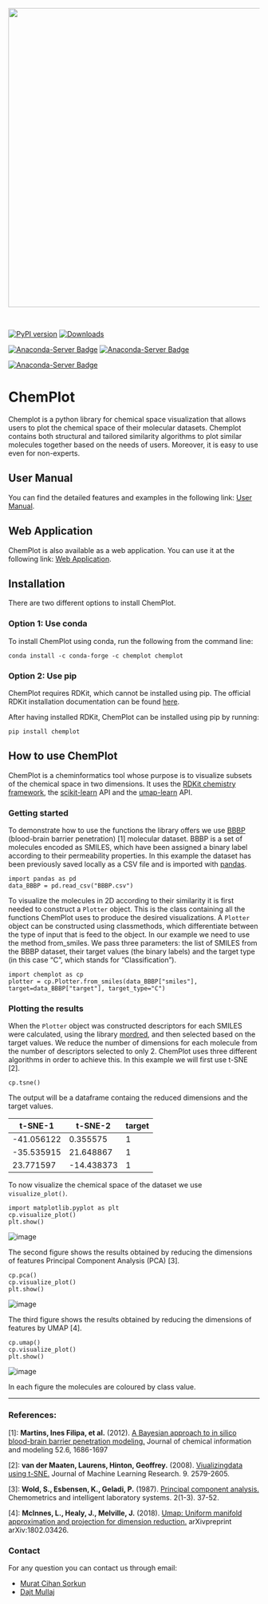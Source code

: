 <p align="center">
  <img width="600" src="https://raw.githubusercontent.com/mcsorkun/ChemPlot/main/docs/logo_chemplot.png">
</p>
<br />

[![PyPI version](https://badge.fury.io/py/chemplot.svg)](https://badge.fury.io/py/chemplot)  [![Downloads](https://pepy.tech/badge/chemplot/month)](https://pepy.tech/project/chemplot)

[![Anaconda-Server Badge](https://anaconda.org/chemplot/chemplot/badges/version.svg)](https://anaconda.org/chemplot/chemplot) [![Anaconda-Server Badge](https://anaconda.org/chemplot/chemplot/badges/downloads.svg)](https://anaconda.org/chemplot/chemplot)

[![Anaconda-Server Badge](https://anaconda.org/chemplot/chemplot/badges/license.svg)](https://anaconda.org/chemplot/chemplot)

# ChemPlot

Chemplot is a python library for chemical space visualization that allows users to plot the chemical space of their molecular datasets. Chemplot contains both structural and tailored similarity algorithms to plot similar molecules together based on the needs of users. Moreover, it is easy to use even for non-experts.

## User Manual

You can find the detailed features and examples in the following link: [User Manual](https://chemplot.readthedocs.io/en/latest/).

## Web Application

ChemPlot is also available as a web application. You can use it at the following link: [Web Application](https://share.streamlit.io/mcsorkun/chemplot-web/main/web_app_chemplot.py).

## Installation

There are two different options to install ChemPlot.

### Option 1: Use conda

To install ChemPlot using conda, run the following from the command line:

    conda install -c conda-forge -c chemplot chemplot

### Option 2: Use pip

ChemPlot requires RDKit, which cannot be installed using pip. The
official RDKit installation documentation can be found
[here](http://www.rdkit.org/docs/Install.html).

After having installed RDKit, ChemPlot can be installed using pip by
running:

    pip install chemplot
    
## How to use ChemPlot

ChemPlot is a cheminformatics tool whose purpose is to visualize subsets
of the chemical space in two dimensions. It uses the [RDKit chemistry
framework](http://www.rdkit.org), the
[scikit-learn](http://scikit-learn.org/stable/index.html) API and the
[umap-learn](https://github.com/lmcinnes/umap) API.

### Getting started

To demonstrate how to use the functions the library offers we use
[BBBP](https://github.com/mcsorkun/ChemPlot/blob/main/tests/test_data/C_2039_BBBP_2.csv) (blood-brain barrier penetration) [1] molecular dataset. BBBP is a
set of molecules encoded as SMILES, which have been assigned a binary
label according to their permeability properties. In this example the
dataset has been previously saved locally as a CSV file and is imported
with [pandas](https://pandas.pydata.org/pandas-docs/stable/index.html).

``` {.sourceCode .python3}
import pandas as pd
data_BBBP = pd.read_csv("BBBP.csv")
```

To visualize the molecules in 2D according to their similarity it is
first needed to construct a `Plotter` object. This is the class
containing all the functions ChemPlot uses to produce the desired
visualizations. A `Plotter` object can be constructed using
classmethods, which differentiate between the type of input that is feed
to the object. In our example we need to use the method from\_smiles. We
pass three parameters: the list of SMILES from the BBBP dataset, their
target values (the binary labels) and the target type (in this case “C”,
which stands for “Classification”).

``` {.sourceCode .python3}
import chemplot as cp
plotter = cp.Plotter.from_smiles(data_BBBP["smiles"], target=data_BBBP["target"], target_type="C")
```

### Plotting the results

When the `Plotter` object was constructed descriptors for each SMILES
were calculated, using the library
[mordred](http://mordred-descriptor.github.io/documentation/v0.1.0/introduction.html),
and then selected based on the target values. We reduce the number of 
dimensions for each molecule from the number of descriptors selected to only 2. 
ChemPlot uses three different algorithms in order to achieve this. 
In this example we will first use t-SNE [2].

``` {.sourceCode .python3}
cp.tsne()
```

The output will be a dataframe containg the reduced dimensions and the target values.

| t-SNE-1          | t-SNE-2          | target           |
|------------------|------------------|------------------|
| -41.056122       | 0.355575         | 1                |
| -35.535915       | 21.648867        | 1                |
| 23.771597        | -14.438373       | 1                |

To now visualize the chemical space of the dataset we use `visualize_plot()`.

``` {.sourceCode .python3}
import matplotlib.pyplot as plt
cp.visualize_plot()
plt.show()
```

![image](https://raw.githubusercontent.com/mcsorkun/ChemPlot/main/docs/user_manual/images/gs_tsne.png)

The second figure shows the results obtained by reducing the dimensions 
of features Principal Component Analysis (PCA) [3].

``` {.sourceCode .python3}
cp.pca()
cp.visualize_plot()
plt.show()
```

![image](https://raw.githubusercontent.com/mcsorkun/ChemPlot/main/docs/user_manual/images/gs_pca.png)

The third figure shows the results obtained by reducing the dimensions
of features by UMAP [4].

``` {.sourceCode .python3}
cp.umap()
cp.visualize_plot()
plt.show()
```

![image](https://raw.githubusercontent.com/mcsorkun/ChemPlot/main/docs/user_manual/images/gs_umap.png)

In each figure the molecules are coloured by class value.

* * * * *

<h3>
References:

</h3>

[1]: **Martins, Ines Filipa, et al.** (2012). [A Bayesian approach to
    in silico blood-brain barrier penetration
    modeling.](https://pubmed.ncbi.nlm.nih.gov/22612593/) Journal of
    chemical information and modeling 52.6, 1686-1697

[2]: **van der Maaten, Laurens, Hinton, Geoffrey.** (2008).
    [Viualizingdata using
    t-SNE.](https://www.jmlr.org/papers/volume9/vandermaaten08a/vandermaaten08a.pdf?fbclid=IwAR0Bgg1eA5TFmqOZeCQXsIoL6PKrVXUFaskUKtg6yBhVXAFFvZA6yQiYx-M)
    Journal of Machine Learning Research. 9. 2579-2605.
    
[3]: **Wold, S., Esbensen, K., Geladi, P.** (1987). [Principal
    component
    analysis.](https://www.sciencedirect.com/science/article/abs/pii/0169743987800849)
    Chemometrics and intelligent laboratory systems. 2(1-3). 37-52.

[4]: **McInnes, L., Healy, J., Melville, J.** (2018). [Umap: Uniform
    manifold approximation and projection for dimension
    reduction.](https://arxiv.org/abs/1802.03426) arXivpreprint
    arXiv:1802.03426.
    
### Contact

For any question you can contact us through email:

- [Murat Cihan Sorkun](mailto:mcsorkun@gmail.com)
- [Dajt Mullaj](mailto:dajt.mullai@gmail.com)


